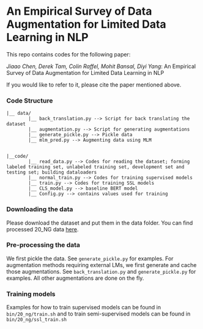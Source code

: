 # An Empirical Survey of Data Augmentation for Limited Data Learning in NLP


This repo contains codes for the following paper: 

*Jiaao Chen, Derek Tam, Colin Raffel, Mohit Bansal, Diyi Yang*: An Empirical Survey of Data Augmentation for Limited Data Learning in NLP

If you would like to refer to it, please cite the paper mentioned above. 


### Code Structure
```
|__ data/
        |__ back_translation.py --> Script for back translating the dataset
        |__ augmentation.py --> Script for generating augmentations
        |__ generate_pickle.py --> Pickle data 
        |__ mlm_pred.py --> Augmenting data using MLM 


|__code/
        |__ read_data.py --> Codes for reading the dataset; forming labeled training set, unlabeled training set, development set and testing set; building dataloaders
        |__ normal_train.py --> Codes for training supervised models 
        |__ train.py --> Codes for training SSL models 
        |__ CLS_model.py --> baseline BERT model 
        |__ Config.py --> contains values used for training 
```

### Downloading the data
Please download the dataset and put them in the data folder. You can find processed 20_NG data [here](https://drive.google.com/file/d/1hBbtkLRrHo5b_5APEKSDUD9az6YJ2yhM/view?usp=sharing).

### Pre-processing the data

We first pickle the data. See `generate_pickle.py` for examples. For augmentation methods requiring external LMs, we first generate and cache those augmentations. See `back_translation.py` and `generate_pickle.py` for examples. All other augmentations are done on the fly. 


### Training models
Examples for how to train supervised models can be found in `bin/20_ng/train.sh` and to train semi-supervised models can be found in `bin/20_ng/ssl_train.sh`

